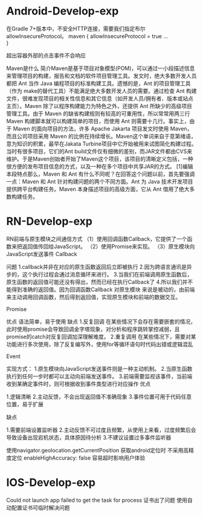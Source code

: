 # Android-Develop-exp
在Gradle 7+版本中，不安全HTTP连接，需要我们指定布尔allowInsecureProtocol。
maven {
    allowInsecureProtocol = true
    ...      
}

超出容器外部的点击事件不会响应

Maven是什么
简介Maven是基于项目对象模型(POM)，可以通过一小段描述信息来管理项目的构建，报告和文档的软件项目管理工具。发文时，绝大多数开发人员都把 Ant 当作 Java 编程项目的标准构建工具。遗憾的是，Ant 的项目管理工具（作为 make的替代工具）不能满足绝大多数开发人员的需要。通过检查 Ant 构建文件，很难发现项目的相关性信息和其它信息（如开发人员/拥有者、版本或站点主页）。Maven 除了以程序构建能力为特色之外，还提供 Ant 所缺少的高级项目管理工具。由于 Maven 的缺省构建规则有较高的可重用性，所以常常用两三行 Maven 构建脚本就可以构建简单的项目，而使用 Ant 则需要十几行。事实上，由于 Maven 的面向项目的方法，许多 Apache Jakarta 项目发文时使用 Maven，而且公司项目采用 Maven 的比例在持续增长。Maven这个单词来自于意第绪语，意为知识的积累，最早在Jakata Turbine项目中它开始被用来试图简化构建过程。当时有很多项目，它们的Ant build文件仅有细微的差别，而JAR文件都由CVS来维护。于是Maven创始者开始了Maven这个项目，该项目的清晰定义包括，一种很方便的发布项目信息的方式，以及一种在多个项目中共享JAR的方式。 [1]编辑本段特点那么，Maven 和 Ant 有什么不同呢？在回答这个问题以前，首先要强调一点：Maven 和 Ant 针对构建问题的两个不同方面。Ant 为 Java 技术开发项目提供跨平台构建任务。Maven 本身描述项目的高级方面，它从 Ant 借用了绝大多数构建任务。

# RN-Develop-exp
RN前端与原生模块之间通信方式
（1）使用回调函数Callback，它提供了一个函数来把返回值传回给JavaScript。
（2）使用Promise来实现。
（3）原生模块向JavaScript发送事件
Callback

问题
1.callback并非在对应的原生函数返回后立即被执行
2.因为跨语言通讯是异步的，这个执行过程会通过消息循环来进行。 
3.当我们在前端调用原生函数后，原生函数的返回值可能还没有得出，然而已经在执行Callback了
4.所以我们并不能得到准确的返回值。因为回调函数Callback 对原生模块 来说是被动的，由前端来主动调用回调函数，然后得到返回值，实现原生模块和前端的数据交互。

Promise

优点
语法简单，易于使用
缺点
1.反复回调
   在某些情况下会存在需要嵌套的情况，此时使用promise会导致回调金字塔现象，对分析和程序跳转掌控减弱，且promise的catch对反复回调加深理解难度。
2.重复调用
   在某些情况下，需要对某功能进行多次使用，除了反复编写外，使用for等循环语句时代码出错或逻辑混乱
   
Event

实现方式：
1.原生模块向JavaScript发送事件则是一种主动机制。
2.当原生函数执行到任何一步时都可以主动向前端发送事件。
3.前端需要监视该事件，当前端收到某确定事件时，则可根据收到事件类型进行对应操作
优点

1.逻辑清晰
2.主动反馈，不会出现返回值不准确现象
3.事件位置可用于代码任意位置，易于扩展

缺点

1.需要前端设置监听器
2.主动反馈不可过度且频繁，从使用上来看，过度频繁后会导致设备出现宕机状态，具体原因待分析
3.不建议设置过多事件监听器


使用navigator.geolocation.getCurrentPosition 获取android定位时 不采用高精度定位 enableHighAccuracy: false 容易超时影响用户体验
# IOS-Develop-exp

Could not launch app
failed to get the task for process
证书出了问题 使用自动配置证书可临时解决问题
